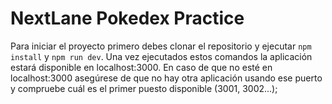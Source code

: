 # NextLane Pokedex Practice
Para iniciar el proyecto primero debes clonar el repositorio y ejecutar `npm install` y `npm run dev`.
Una vez ejecutados estos comandos la aplicación estará disponible en localhost:3000.
En caso de que no esté en localhost:3000 asegúrese de que no hay otra aplicación usando ese puerto y compruebe cuál es el primer puesto disponible (3001, 3002...);